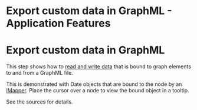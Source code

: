 <!--
 //////////////////////////////////////////////////////////////////////////////
 // @license
 // This file is part of yFiles for HTML 2.6.
 // Use is subject to license terms.
 //
 // Copyright (c) 2000-2024 by yWorks GmbH, Vor dem Kreuzberg 28,
 // 72070 Tuebingen, Germany. All rights reserved.
 //
 //////////////////////////////////////////////////////////////////////////////
-->
# Export custom data in GraphML - Application Features

# Export custom data in GraphML

This step shows how to [read and write data](https://docs.yworks.com/yfileshtml/#/dguide/customizing_io_serialization-basics) that is bound to graph elements to and from a GraphML file.

This is demonstrated with Date objects that are bound to the node by an [IMapper](https://docs.yworks.com/yfileshtml/#/api/IMapper). Place the cursor over a node to view the bound object in a tooltip.

See the sources for details.
